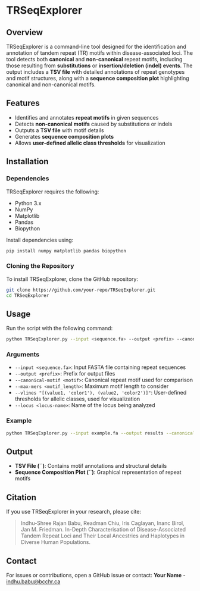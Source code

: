 # TRSeqExplorer

## Overview

TRSeqExplorer is a command-line tool designed for the identification and annotation of tandem repeat (TR) motifs within disease-associated loci. The tool detects both **canonical** and **non-canonical** repeat motifs, including those resulting from **substitutions** or **insertion/deletion (indel) events**. The output includes a **TSV file** with detailed annotations of repeat genotypes and motif structures, along with a **sequence composition plot** highlighting canonical and non-canonical motifs.

## Features

- Identifies and annotates **repeat motifs** in given sequences
- Detects **non-canonical motifs** caused by substitutions or indels
- Outputs a **TSV file** with motif details
- Generates **sequence composition plots**
- Allows **user-defined allelic class thresholds** for visualization

## Installation

### Dependencies

TRSeqExplorer requires the following:

- Python 3.x
- NumPy
- Matplotlib
- Pandas
- Biopython

Install dependencies using:

```bash
pip install numpy matplotlib pandas biopython
```

### Cloning the Repository

To install TRSeqExplorer, clone the GitHub repository:

```bash
git clone https://github.com/your-repo/TRSeqExplorer.git
cd TRSeqExplorer
```

## Usage

Run the script with the following command:

```bash
python TRSeqExplorer.py --input <sequence.fa> --output <prefix> --canonical-motif <motif> --max-mers <motif_length> --vlines "[(value1, 'color1'), (value2, 'color2')]" --locus <locus-name>
```

### Arguments

- `--input <sequence.fa>`: Input FASTA file containing repeat sequences
- `--output <prefix>`: Prefix for output files
- `--canonical-motif <motif>`: Canonical repeat motif used for comparison
- `--max-mers <motif_length>`: Maximum motif length to consider
- `--vlines "[(value1, 'color1'), (value2, 'color2')]"`: User-defined thresholds for allelic classes, used for visualization
- `--locus <locus-name>`: Name of the locus being analyzed

### Example

```bash
python TRSeqExplorer.py --input example.fa --output results --canonical-motif CAG --max-mers 3 --vlines "[(30, 'gray'), (50, 'red')]" --locus HTT
```

## Output

- **TSV File (**``**)**: Contains motif annotations and structural details
- **Sequence Composition Plot (**``**)**: Graphical representation of repeat motifs

## Citation

If you use TRSeqExplorer in your research, please cite:

> Indhu-Shree Rajan Babu, Readman Chiu, Iris Caglayan, Inanc Birol, Jan M. Friedman. In-Depth Characterisation of Disease-Associated Tandem Repeat Loci and Their Local Ancestries and Haplotypes in Diverse Human Populations.

## Contact

For issues or contributions, open a GitHub issue or contact: **Your Name** - [indhu.babu@bcchr.ca](mailto\:indhu.babu@bcchr.ca)
